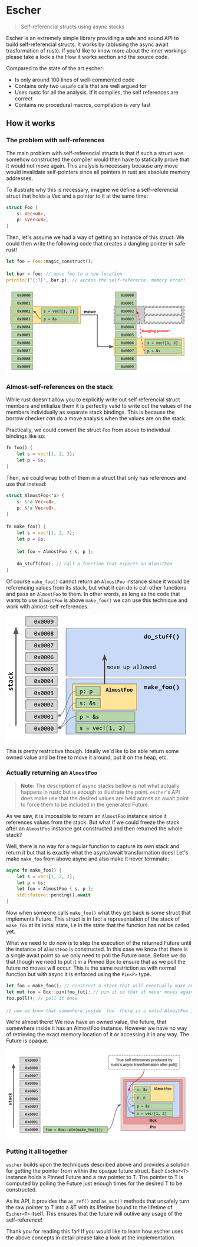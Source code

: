# Escher
> Self-referencial structs using async stacks

Escher is an extremely simple library providing a safe and sound API to build
self-referencial structs. It works by (ab)using the async await trasformation
of rustc. If you'd like to know more about the inner workings please take a
look a the How it works section and the source code.

Compared to the state of the art escher:

* Is only around 100 lines of well-commented code
* Contains only two `unsafe` calls that are well argued for
* Uses rustc for all the analysis. If it compiles, the self references are correct
* Contains no procedural macros, compilation is very fast

## How it works

### The problem with self-references

The main problem with self-referencial structs is that if such a struct was
somehow constructed the compiler would then have to statically prove that it
would not move again. This analysis is necessary because any move would
invalidate self-pointers since all pointers in rust are absolute memory
addresses.

To illustrate why this is necessary, imagine we define a self-referencial
struct that holds a Vec and a pointer to it at the same time:

```rust
struct Foo {
    s: Vec<u8>,
    p: &Vec<u8>,
}
```

Then, let's assume we had a way of getting an instance of this struct. We could
then write the following code that creates a dangling pointer in safe rust!

```rust
let foo = Foo::magic_construct();

let bar = foo; // move foo to a new location
println!("{:?}", bar.p); // access the self-reference, memory error!
```

![Moves invalidate pointer](https://github.com/petrosagg/escher/blob/master/assets/moves-invalidate-pointer.png?raw=true)

### Almost-self-references on the stack

While rust doesn't allow you to explicitly write out self referencial struct
members and initialize them it is perfectly valid to write out the values of
the members individually as separate stack bindings. This is because the borrow
checker *can* do a move analysis when the values are on the stack.

Practically, we could convert the struct `Foo` from above to individual
bindings like so:

```rust
fn foo() {
    let s = vec![1, 2, 3];
    let p = &s;
}
```

Then, we could wrap both of them in a struct that only has references and use that instead:

```rust
struct AlmostFoo<'a> {
    s: &'a Vec<u8>,
    p: &'a Vec<u8>,
}

fn make_foo() {
    let s = vec![1, 2, 3];
    let p = &s;

    let foo = AlmostFoo { s, p };

    do_stuff(foo); // call a function that expects an AlmostFoo
}
```

Of course `make_foo()` cannot return an `AlmostFoo` instance since it would be
referencing values from its stack, but what it can do is call other functions
and pass an `AlmostFoo` to them. In other words, as long as the code that wants
to use `AlmostFoo` is above `make_foo()` we can use this technique and work
with almost-self-references.

![Almost self-reference](https://github.com/petrosagg/escher/blob/master/assets/almost-foo.png?raw=true)

This is pretty restrictive though. Ideally we'd lke to be able return some
owned value and be free to move it around, put it on the heap, etc.

### Actually returning an `AlmostFoo`

> **Note:** The description of async stacks bellow is not what actually happens
> in rustc but is enough to illustrate the point. `escher`'s API does make use
> that the desired values are held across an await point to force them to be
> included in the generated Future.

As we saw, it is impossible to return an `AlmostFoo` instance since it
references values from the stack. But what if we could freeze the stack after
an `AlmostFoo` instance got constructed and then returned the whole stack?

Well, there is no way for a regular function to capture its own stack and
return it but that is exactly what the async/await transformation does! Let's
make `make_foo` from above async and also make it never terminate:

```rust
async fn make_foo() {
    let s = vec![1, 2, 3];
    let p = &s;
    let foo = AlmostFoo { s, p };
    std::future::pending().await
}
```

Now when someone calls `make_foo()` what they get back is some struct that
implements Future. This struct is in fact a representation of the stack of
`make_foo` at its initial state, i.e in the state that the function has not be
called yet.

What we need to do now is to step the execution of the returned Future until
the instance of `AlmostFoo` is constructed. In this case we know that there is
a single await point so we only need to poll the Future once. Before we do that
though we need to put it in a Pinned Box to ensure that as we poll the future
no moves will occur. This is the same restriction as with normal function but
with async it is enforced using the `Pin<P>` type.

```rust
let foo = make_foo(); // construct a stack that will eventually make an AlmostFoo in it
let mut foo = Box::pin(foo_fut); // pin it so that it never moves again
foo.poll(); // poll it once

// now we know that somewhere inside `foo` there is a valid AlmostFoo instance!
```

We're almost there! We now have an owned value, the future, that somewhere
inside it has an AlmostFoo instance. However we have no way of retrieving the
exact memory location of it or accessing it in any way. The Future is opaque.

![Async stack](https://github.com/petrosagg/escher/blob/master/assets/async-stack.png?raw=true)

### Putting it all together

`escher` builds upon the techniques described above and provides a solution for
getting the pointer from within the opaque future struct. Each `Escher<T>`
instance holds a Pinned Future and a raw pointer to T. The pointer to T is
computed by polling the Future just enough times for the desired T to be
constructed.

As its API, it provides the `as_ref()` and `as_mut()` methods that unsafely
turn the raw pointer to T into a &T with its lifetime bound to the lifetime of
`Escher<T>` itself. This ensures that the future will outlive any usage of the
self-reference!

Thank you for reading this far! If you would like to learn how escher uses the
above concepts in detail please take a look at the implementation.

